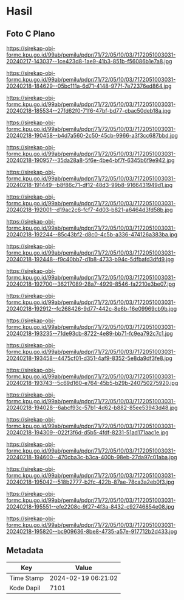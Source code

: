 # Hasil

## Foto C Plano

https://sirekap-obj-formc.kpu.go.id/99ab/pemilu/pdpr/71/72/05/10/03/7172051003031-20240217-143037--1ce423d8-1ae9-41b3-851b-f56086b1e7a8.jpg

https://sirekap-obj-formc.kpu.go.id/99ab/pemilu/pdpr/71/72/05/10/03/7172051003031-20240218-184629--05bc111a-6d71-4148-977f-7e72376ed864.jpg

https://sirekap-obj-formc.kpu.go.id/99ab/pemilu/pdpr/71/72/05/10/03/7172051003031-20240218-185534--27fd62f0-71f6-47bf-bd77-cbac50deb18a.jpg

https://sirekap-obj-formc.kpu.go.id/99ab/pemilu/pdpr/71/72/05/10/03/7172051003031-20240218-190458--b4d7a560-2c50-45cb-9966-a3f3cc687bbd.jpg

https://sirekap-obj-formc.kpu.go.id/99ab/pemilu/pdpr/71/72/05/10/03/7172051003031-20240218-190957--35da28a8-5f6e-4be4-bf7f-6345b6f9e942.jpg

https://sirekap-obj-formc.kpu.go.id/99ab/pemilu/pdpr/71/72/05/10/03/7172051003031-20240218-191449--b8f86c71-df12-48d3-99b8-9166431949d1.jpg

https://sirekap-obj-formc.kpu.go.id/99ab/pemilu/pdpr/71/72/05/10/03/7172051003031-20240218-192001--d19ac2c6-fcf7-4d03-b821-a6464d3fd58b.jpg

https://sirekap-obj-formc.kpu.go.id/99ab/pemilu/pdpr/71/72/05/10/03/7172051003031-20240218-192244--85c43bf2-d8c0-4c5b-a336-474126a383ba.jpg

https://sirekap-obj-formc.kpu.go.id/99ab/pemilu/pdpr/71/72/05/10/03/7172051003031-20240218-192448--f9c40bb7-d1b8-4733-b94c-5dfbafd3dfd9.jpg

https://sirekap-obj-formc.kpu.go.id/99ab/pemilu/pdpr/71/72/05/10/03/7172051003031-20240218-192700--36217089-28a7-4929-8546-fa2210e3be07.jpg

https://sirekap-obj-formc.kpu.go.id/99ab/pemilu/pdpr/71/72/05/10/03/7172051003031-20240218-192912--fc268426-9d77-442c-8e6b-16e09969cb9b.jpg

https://sirekap-obj-formc.kpu.go.id/99ab/pemilu/pdpr/71/72/05/10/03/7172051003031-20240218-193235--71de93cb-8722-4e89-bb71-fc9ea792c7c1.jpg

https://sirekap-obj-formc.kpu.go.id/99ab/pemilu/pdpr/71/72/05/10/03/7172051003031-20240218-193458--4475cf01-d351-4af9-8352-5e8da9df3fe8.jpg

https://sirekap-obj-formc.kpu.go.id/99ab/pemilu/pdpr/71/72/05/10/03/7172051003031-20240218-193743--5c69d160-e764-45b5-b29b-240750275920.jpg

https://sirekap-obj-formc.kpu.go.id/99ab/pemilu/pdpr/71/72/05/10/03/7172051003031-20240218-194028--6abcf93c-57b1-4d62-b882-85ee53943d48.jpg

https://sirekap-obj-formc.kpu.go.id/99ab/pemilu/pdpr/71/72/05/10/03/7172051003031-20240218-194309--022f3f6d-d5b5-4fdf-8231-51ad171aac1e.jpg

https://sirekap-obj-formc.kpu.go.id/99ab/pemilu/pdpr/71/72/05/10/03/7172051003031-20240218-194600--470cba3c-b3ca-400b-98eb-27da97c01aba.jpg

https://sirekap-obj-formc.kpu.go.id/99ab/pemilu/pdpr/71/72/05/10/03/7172051003031-20240218-195042--518b2777-b2fc-422b-87ae-78ca3a2eb0f3.jpg

https://sirekap-obj-formc.kpu.go.id/99ab/pemilu/pdpr/71/72/05/10/03/7172051003031-20240218-195551--efe2208c-9f27-4f3a-8432-c92746854e08.jpg

https://sirekap-obj-formc.kpu.go.id/99ab/pemilu/pdpr/71/72/05/10/03/7172051003031-20240218-195820--bc909636-8be8-4735-a57e-917712b2d433.jpg


## Metadata

| Key        | Value               |
| ---------- | ------------------- |
| Time Stamp | 2024-02-19 06:21:02 |
| Kode Dapil | 7101                |



